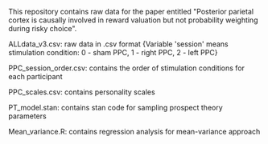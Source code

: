
This repository contains raw data for the paper entitled "Posterior parietal cortex is causally involved in reward valuation but not probability weighting during risky choice".
  
ALLdata_v3.csv: raw data in .csv format
{Variable 'session' means stimulation condition: 0 - sham PPC, 1 - right PPC, 2 - left PPC}

PPC_session_order.csv: contains the order of stimulation conditions for each participant 

PPC_scales.csv: contains personality scales

PT_model.stan: contains stan code for sampling prospect theory parameters

Mean_variance.R: contains regression analysis for mean-variance approach
